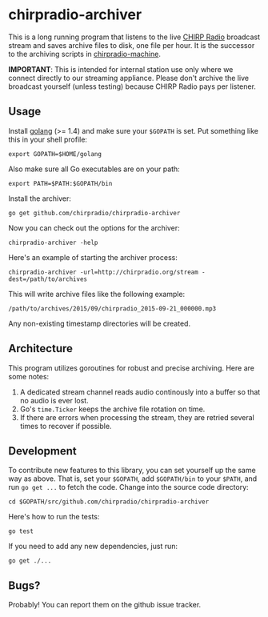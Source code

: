 # chirpradio-archiver

This is a long running program that listens to the live
[CHIRP Radio](http://chirpradio.org/) broadcast
stream and saves archive files to disk, one file per hour. It is the successor
to the archiving scripts in
[chirpradio-machine](https://github.com/chirpradio/chirpradio-machine/).

**IMPORTANT**: This is intended for internal station use only where we connect
directly to our streaming appliance. Please don't archive the live broadcast
yourself (unless testing) because CHIRP Radio pays per listener.

## Usage

Install [golang](http://golang.org/) (>= 1.4) and make sure your `$GOPATH` is
set. Put something like this in your shell profile:

    export GOPATH=$HOME/golang

Also make sure all Go executables are on your path:

    export PATH=$PATH:$GOPATH/bin

Install the archiver:

    go get github.com/chirpradio/chirpradio-archiver

Now you can check out the options for the archiver:

    chirpradio-archiver -help

Here's an example of starting the archiver process:

    chirpradio-archiver -url=http://chirpradio.org/stream -dest=/path/to/archives

This will write archive files like the following example:

    /path/to/archives/2015/09/chirpradio_2015-09-21_000000.mp3

Any non-existing timestamp directories will be created.

## Architecture

This program utilizes goroutines for robust and precise archiving. Here are some
notes:

1. A dedicated stream channel reads audio continously into a buffer so that no
   audio is ever lost.
2. Go's `time.Ticker` keeps the archive file rotation on time.
3. If there are errors when processing the stream, they are retried several
   times to recover if possible.

## Development

To contribute new features to this library, you can set yourself up the same
way as above. That is, set your `$GOPATH`, add `$GOPATH/bin` to your `$PATH`,
and run `go get ...` to fetch the code.
Change into the source code directory:

    cd $GOPATH/src/github.com/chirpradio/chirpradio-archiver

Here's how to run the tests:

    go test

If you need to add any new dependencies, just run:

    go get ./...

## Bugs?

Probably! You can report them on the github issue tracker.
